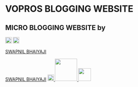 
# VOPROS BLOGGING WEBSITE
## MICRO BLOGGING WEBSITE by 

<img src="https://img.shields.io/hexpm/l/plug?color=green&label=Licence&logo=code%20approved&logoColor=blue&style=plastic"  height="20" />
<img src="https://img.shields.io/github/pipenv/locked/python-version/metabolize/rq-dashboard-on-heroku?style=for-the-badge"  height="20" />



<a href="https://github.com/swapnil-dot" target="_blank" >SWAPNIL BHAIYAJI</a>

<a href="https://github.com/swapnil-dot" target="_blank" >SWAPNIL BHAIYAJI</a>
 <a href="https://sonarcloud.io/summary/new_code?id=swapnil9825_vopros.github.io" target="_blank" >
    <img src="https://sonarcloud.io/api/project_badges/measure?project=swapnil9825_vopros.github.io&metric=alert_status"  height="20" />
 </a> 
 <a href="https://sonarcloud.io/summary/new_code?id=swapnil9825_vopros.github.io" target="_blank" >
    <img src="https://sonarcloud.io/api/project_badges/quality_gate?project=swapnil9825_vopros.github.io"  height="70" />
 </a> 
  <a href="https://sonarcloud.io/summary/new_code?id=swapnil9825_vopros.github.io" target="_blank" >
    <img src="https://sonarcloud.io/images/project_badges/sonarcloud-white.svg"  height="40" />
 </a> 
 

